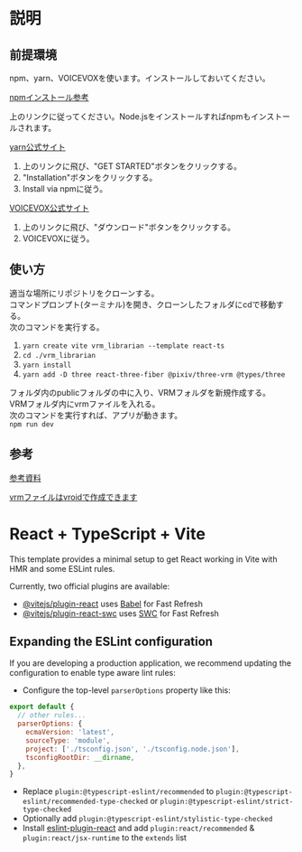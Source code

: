 # 説明

## 前提環境  
npm、yarn、VOICEVOXを使います。インストールしておいてください。

[npmインストール参考](https://qiita.com/gahoh/items/8444da99a1f93b6493b4)

上のリンクに従ってください。Node.jsをインストールすればnpmもインストールされます。

[yarn公式サイト](https://classic.yarnpkg.com/en/)

1. 上のリンクに飛び、"GET STARTED"ボタンをクリックする。
2. "Installation"ボタンをクリックする。
3. Install via npmに従う。  

[VOICEVOX公式サイト](https://voicevox.hiroshiba.jp/how_to_use/)

1. 上のリンクに飛び、"ダウンロード"ボタンをクリックする。
2. VOICEVOXに従う。

## 使い方  
適当な場所にリポジトリをクローンする。  
コマンドプロンプト(ターミナル)を開き、クローンしたフォルダにcdで移動する。  
次のコマンドを実行する。
1. `yarn create vite vrm_librarian --template react-ts`
2. `cd ./vrm_librarian`
3. `yarn install`
4. `yarn add -D three react-three-fiber @pixiv/three-vrm @types/three` 

フォルダ内のpublicフォルダの中に入り、VRMフォルダを新規作成する。  
VRMフォルダ内にvrmファイルを入れる。  
次のコマンドを実行すれば、アプリが動きます。  
`npm run dev`

## 参考  
[参考資料](https://techracho.bpsinc.jp/ecn/2023_12_03/136723)

[vrmファイルはvroidで作成できます](https://vroid.com/)

# React + TypeScript + Vite

This template provides a minimal setup to get React working in Vite with HMR and some ESLint rules.

Currently, two official plugins are available:

- [@vitejs/plugin-react](https://github.com/vitejs/vite-plugin-react/blob/main/packages/plugin-react/README.md) uses [Babel](https://babeljs.io/) for Fast Refresh
- [@vitejs/plugin-react-swc](https://github.com/vitejs/vite-plugin-react-swc) uses [SWC](https://swc.rs/) for Fast Refresh

## Expanding the ESLint configuration

If you are developing a production application, we recommend updating the configuration to enable type aware lint rules:

- Configure the top-level `parserOptions` property like this:

```js
export default {
  // other rules...
  parserOptions: {
    ecmaVersion: 'latest',
    sourceType: 'module',
    project: ['./tsconfig.json', './tsconfig.node.json'],
    tsconfigRootDir: __dirname,
  },
}
```

- Replace `plugin:@typescript-eslint/recommended` to `plugin:@typescript-eslint/recommended-type-checked` or `plugin:@typescript-eslint/strict-type-checked`
- Optionally add `plugin:@typescript-eslint/stylistic-type-checked`
- Install [eslint-plugin-react](https://github.com/jsx-eslint/eslint-plugin-react) and add `plugin:react/recommended` & `plugin:react/jsx-runtime` to the `extends` list
